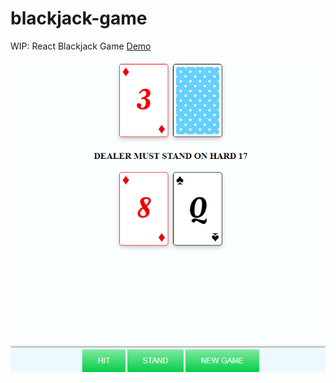 # blackjack-game

WIP: React Blackjack Game [Demo](https://ashleyjar.github.io/blackjack-game/)

![Image Game](demo.png)
